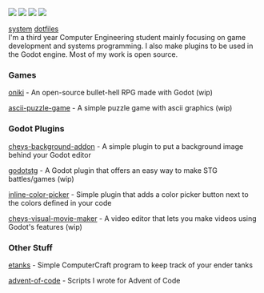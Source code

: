 <p class="centered">
  <a href="https://discord.gg/ZuUWPaSrHa" style="color: transparent">
    <img src="https://img.shields.io/discord/1146846558508302366.svg?colorB=7289DA&style=for-the-badge&logo=data:image/png;base64,iVBORw0KGgoAAAANSUhEUgAAAHYAAABWAgMAAABnZYq0AAAACVBMVEUAAB38%2FPz%2F%2F%2F%2Bm8P%2F9AAAAAXRSTlMAQObYZgAAAAFiS0dEAIgFHUgAAAAJcEhZcwAACxMAAAsTAQCanBgAAAAHdElNRQfhBxwQJhxy2iqrAAABoElEQVRIx7WWzdGEIAyGgcMeKMESrMJ6rILZCiiBg4eYKr%2Fd1ZAfgXFm98sJfAyGNwno3G9sLucgYGpQ4OGVRxQTREMDZjF7ILSWjoiHo1n%2BE03Aw8p7CNY5IhkYd%2F%2F6MtO3f8BNhR1QWnarCH4tr6myl0cWgUVNcfMcXACP1hKrGMt8wcAyxide7Ymcgqale7hN6846uJCkQxw6GG7h2MH4Czz3cLqD1zHu0VOXMfZjHLoYvsdd0Q7ZvsOkafJ1P4QXxrWFd14wMc60h8JKCbyQvImzlFjyGoZTKzohwWR2UzSONHhYXBQOaKKsySsahwGGDnb%2FiYPJw22sCqzirSULYy1qtHhXGbtgrM0oagBV4XiTJok3GoLoDNH8ooTmBm7ZMsbpFzi2bgPGoXWXME6XT%2BRJ4GLddxJ4PpQy7tmfoU2HPN6cKg%2BledKHBKlF8oNSt5w5g5o8eXhu1IOlpl5kGerDxIVT%2BztzKepulD8utXqpChamkzzuo7xYGk%2FkpSYuviLXun5bzdRf0Krejzqyz7Z3p0I1v2d6HmA07dofmS48njAiuMgAAAAASUVORK5CYII%3D">
  </a>
  <a href="https://github.com/sponsors/peachey2k2" style="color: transparent">
    <img src="https://img.shields.io/github/sponsors/peachey2k2?style=for-the-badge">
  </a>
  <a href="https://github.com/peachey2k2" style="color: transparent">
    <img src="https://img.shields.io/badge/github-gray?style=for-the-badge&logo=github">
  </a>
  <a href="https://x.com/peach2k2" style="color: transparent">
    <img src="https://img.shields.io/badge/twitter-gray?style=for-the-badge&logo=x">
  </a>
</p>

<p class="centered">
  <a href="https://github.com/peachey2k2/nixos">system</a>
  <a href="https://github.com/peachey2k2/nixos/tree/master/configs">dotfiles</a>
  <br>
  I'm a third year Computer Engineering student mainly focusing on game development and systems programming. I also make plugins to be used in the Godot engine. Most of my work is open source.
</p>

<h3 class="centered">
  Games
</h3>

[oniki](https://github.com/peachey2k2/oniki) - An open-source bullet-hell RPG made with Godot (wip)

[ascii-puzzle-game](https://github.com/peachey2k2/ascii-puzzle-game) - A simple puzzle game with ascii graphics (wip)

<h3 class="centered">
  Godot Plugins
</h3>

[cheys-background-addon](https://github.com/peachey2k2/cheys-background-addon) - A simple plugin to put a background image behind your Godot editor

[godotstg](https://github.com/peachey2k2/godotstg) -  A Godot plugin that offers an easy way to make STG battles/games (wip)

[inline-color-picker](https://github.com/peachey2k2/inline-color-picker) - Simple plugin that adds a color picker button next to the colors defined in your code

[cheys-visual-movie-maker](https://github.com/peachey2k2/cheys-visual-movie-maker) - A video editor that lets you make videos using Godot's features (wip)

<h3 class="centered">
  Other Stuff
</h3>

[etanks](https://github.com/peachey2k2/etanks) - Simple ComputerCraft program to keep track of your ender tanks

[advent-of-code](https://github.com/peachey2k2/advent-of-code) - Scripts I wrote for Advent of Code
